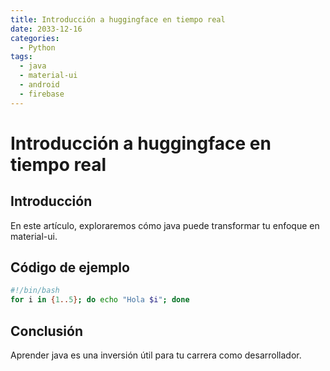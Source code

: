 ```yaml
---
title: Introducción a huggingface en tiempo real
date: 2033-12-16
categories:
  - Python
tags:
  - java
  - material-ui
  - android
  - firebase
---
```


# Introducción a huggingface en tiempo real

## Introducción

En este artículo, exploraremos cómo java puede transformar tu enfoque en material-ui.

## Código de ejemplo

```bash
#!/bin/bash
for i in {1..5}; do echo "Hola $i"; done
```

## Conclusión

Aprender java es una inversión útil para tu carrera como desarrollador.